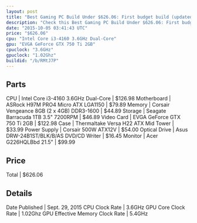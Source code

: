 ```yaml
---
layout: post
title: "Best Gaming PC Build Under $626.06: First budget build (updated)"
description: "Check this Best Gaming PC Build Under $626.06: First budget build (updated). CPU: Intel Core i3-4160 3.6GHz Dual-Core, Motherboard: ASRock H97M PRO4 Micro ATX LGA1150, Mem"
date: "2015-10-05 03:41:43 UTC"
price: "$626.06"
cpu: "Intel Core i3-4160 3.6GHz Dual-Core"
gpu: "EVGA GeForce GTX 750 Ti 2GB"
cpuclock: "3.6GHz"
gpuclock: "1.02Ghz"
buildid: "/b/RMtJ7P"
---
```


## Parts

CPU | Intel Core i3-4160 3.6GHz Dual-Core | $126.98
Motherboard | ASRock H97M PRO4 Micro ATX LGA1150 | $79.89
Memory | Corsair Vengeance 8GB (2 x 4GB) DDR3-1600 | $44.89
Storage | Seagate Barracuda 1TB 3.5" 7200RPM | $46.89
Video Card | EVGA GeForce GTX 750 Ti 2GB | $122.98
Case | Thermaltake Versa H22 ATX Mid Tower | $33.99
Power Supply | Corsair 500W ATX12V | $54.00
Optical Drive | Asus DRW-24B1ST/BLK/B/AS DVD/CD Writer | $16.45
Monitor | Acer G226HQLBbd 21.5" | $99.99

## Price

Total | $626.06

## Details

Date Published | Sept. 29, 2015
CPU Clock Rate | 3.6GHz
GPU Core Clock Rate | 1.02Ghz
GPU Effective Memory Clock Rate | 5.4GHz